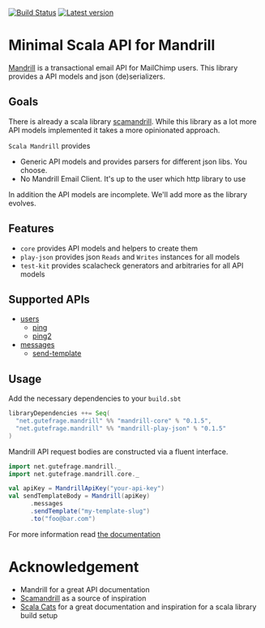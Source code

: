 [![Build Status](https://travis-ci.org/gutefrage/scala-mandrill.svg?branch=master)](https://travis-ci.org/gutefrage/scala-mandrill)
[![Latest version](https://index.scala-lang.org/gutefrage/scala-mandrill/core/latest.svg?color=blue)](https://index.scala-lang.org/gutefrage/scala-mandrill)

# Minimal Scala API for Mandrill

[Mandrill](http://mandrill.com/) is a transactional email API for MailChimp users.
This library provides a API models and json (de)serializers.

## Goals

There is already a scala library [scamandrill](https://github.com/dzsessona/scamandrill).
While this library as a lot more API models implemented it takes a more opinionated approach.
 
`Scala Mandrill` provides

- Generic API models and provides parsers for different json libs. You choose.
- No Mandrill Email Client. It's up to the user which http library to use

In addition the API models are incomplete. We'll add more as the library evolves.


## Features

- `core` provides API models and helpers to create them
- `play-json` provides json `Reads` and `Writes` instances for all models
- `test-kit` provides scalacheck generators and arbitraries for all API models

## Supported APIs

- [users](https://mandrillapp.com/api/docs/users.JSON.html)
  - [ping](https://mandrillapp.com/api/docs/users.JSON.html#method=ping)
  - [ping2](https://mandrillapp.com/api/docs/users.JSON.html#method=ping2)
- [messages](https://mandrillapp.com/api/docs/messages.JSON.html)
  - [send-template](https://mandrillapp.com/api/docs/messages.JSON.html#method=send-template)

## Usage

Add the necessary dependencies to your `build.sbt`

```scala
libraryDependencies ++= Seq(
  "net.gutefrage.mandrill" %% "mandrill-core" % "0.1.5",
  "net.gutefrage.mandrill" %% "mandrill-play-json" % "0.1.5"
)
```

Mandrill API request bodies are constructed via a fluent interface.

```scala
import net.gutefrage.mandrill._
import net.gutefrage.mandrill.core._

val apiKey = MandrillApiKey("your-api-key")
val sendTemplateBody = Mandrill(apiKey)
      .messages
      .sendTemplate("my-template-slug")
      .to("foo@bar.com")
```

For more information read [the documentation](https://gutefrage.github.io/scala-mandrill)

# Acknowledgement

- Mandrill for a great API documentation
- [Scamandrill](https://github.com/dzsessona/scamandrill) as a source of inspiration
- [Scala Cats](https://github.com/typelevel/cats) for a great documentation and inspiration for a scala library build setup
